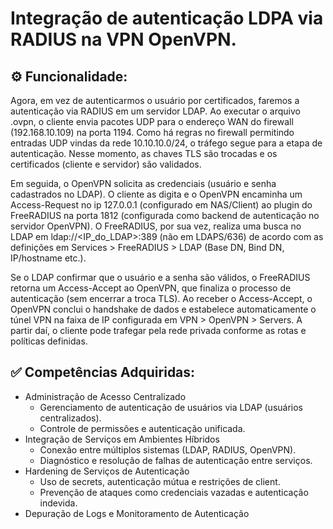 # Integração de autenticação LDPA via RADIUS na VPN OpenVPN.

## ⚙️ Funcionalidade:

Agora, em vez de autenticarmos o usuário por certificados, faremos a autenticação via RADIUS em um servidor LDAP.
Ao executar o arquivo .ovpn, o cliente envia pacotes UDP para o endereço WAN do firewall (192.168.10.109) na porta 1194. Como há regras no firewall permitindo entradas UDP vindas da rede 10.10.10.0/24, o tráfego segue para a etapa de autenticação. Nesse momento, as chaves TLS são trocadas e os certificados (cliente e servidor) são validados.

Em seguida, o OpenVPN solicita as credenciais (usuário e senha cadastrados no LDAP). O cliente as digita e o OpenVPN encaminha um Access-Request no ip 127.0.0.1 (configurado em NAS/Client) ao plugin do FreeRADIUS na porta 1812 (configurada como backend de autenticação no servidor OpenVPN). O FreeRADIUS, por sua vez, realiza uma busca no LDAP em ldap://<IP_do_LDAP>:389 (não em LDAPS/636) de acordo com as definições em Services > FreeRADIUS > LDAP (Base DN, Bind DN, IP/hostname etc.).

Se o LDAP confirmar que o usuário e a senha são válidos, o FreeRADIUS retorna um Access-Accept ao OpenVPN, que finaliza o processo de autenticação (sem encerrar a troca TLS). Ao receber o Access-Accept, o OpenVPN conclui o handshake de dados e estabelece automaticamente o túnel VPN na faixa de IP configurada em VPN > OpenVPN > Servers. A partir daí, o cliente pode trafegar pela rede privada conforme as rotas e políticas definidas.

## ✅ Competências Adquiridas:

- Administração de Acesso Centralizado
  - Gerenciamento de autenticação de usuários via LDAP (usuários centralizados).
  - Controle de permissões e autenticação unificada.
- Integração de Serviços em Ambientes Híbridos
  - Conexão entre múltiplos sistemas (LDAP, RADIUS, OpenVPN).
  - Diagnóstico e resolução de falhas de autenticação entre serviços.
- Hardening de Serviços de Autenticação
  - Uso de secrets, autenticação mútua e restrições de client.
  - Prevenção de ataques como credenciais vazadas e autenticação indevida.
- Depuração de Logs e Monitoramento de Autenticação